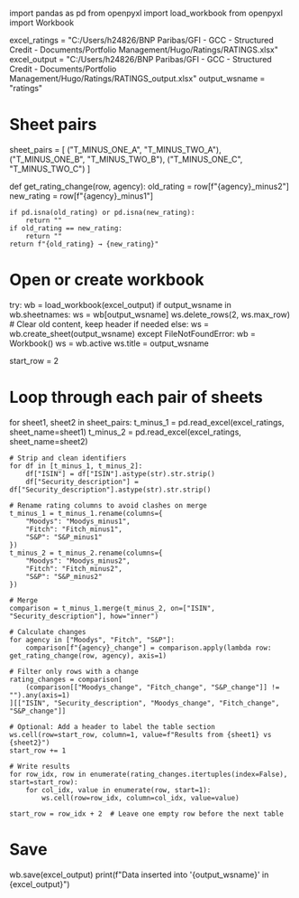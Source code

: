 import pandas as pd
from openpyxl import load_workbook
from openpyxl import Workbook

excel_ratings = "C:/Users/h24826/BNP Paribas/GFI - GCC - Structured Credit - Documents/Portfolio Management/Hugo/Ratings/RATINGS.xlsx"
excel_output = "C:/Users/h24826/BNP Paribas/GFI - GCC - Structured Credit - Documents/Portfolio Management/Hugo/Ratings/RATINGS_output.xlsx"
output_wsname = "ratings"

# Sheet pairs
sheet_pairs = [
    ("T_MINUS_ONE_A", "T_MINUS_TWO_A"),
    ("T_MINUS_ONE_B", "T_MINUS_TWO_B"),
    ("T_MINUS_ONE_C", "T_MINUS_TWO_C")
]

def get_rating_change(row, agency):
    old_rating = row[f"{agency}_minus2"]
    new_rating = row[f"{agency}_minus1"]

    if pd.isna(old_rating) or pd.isna(new_rating):
        return ""
    if old_rating == new_rating:
        return ""
    return f"{old_rating} → {new_rating}"

# Open or create workbook
try:
    wb = load_workbook(excel_output)
    if output_wsname in wb.sheetnames:
        ws = wb[output_wsname]
        ws.delete_rows(2, ws.max_row)  # Clear old content, keep header if needed
    else:
        ws = wb.create_sheet(output_wsname)
except FileNotFoundError:
    wb = Workbook()
    ws = wb.active
    ws.title = output_wsname

start_row = 2

# Loop through each pair of sheets
for sheet1, sheet2 in sheet_pairs:
    t_minus_1 = pd.read_excel(excel_ratings, sheet_name=sheet1)
    t_minus_2 = pd.read_excel(excel_ratings, sheet_name=sheet2)

    # Strip and clean identifiers
    for df in [t_minus_1, t_minus_2]:
        df["ISIN"] = df["ISIN"].astype(str).str.strip()
        df["Security_description"] = df["Security_description"].astype(str).str.strip()

    # Rename rating columns to avoid clashes on merge
    t_minus_1 = t_minus_1.rename(columns={
        "Moodys": "Moodys_minus1",
        "Fitch": "Fitch_minus1",
        "S&P": "S&P_minus1"
    })
    t_minus_2 = t_minus_2.rename(columns={
        "Moodys": "Moodys_minus2",
        "Fitch": "Fitch_minus2",
        "S&P": "S&P_minus2"
    })

    # Merge
    comparison = t_minus_1.merge(t_minus_2, on=["ISIN", "Security_description"], how="inner")

    # Calculate changes
    for agency in ["Moodys", "Fitch", "S&P"]:
        comparison[f"{agency}_change"] = comparison.apply(lambda row: get_rating_change(row, agency), axis=1)

    # Filter only rows with a change
    rating_changes = comparison[
        (comparison[["Moodys_change", "Fitch_change", "S&P_change"]] != "").any(axis=1)
    ][["ISIN", "Security_description", "Moodys_change", "Fitch_change", "S&P_change"]]

    # Optional: Add a header to label the table section
    ws.cell(row=start_row, column=1, value=f"Results from {sheet1} vs {sheet2}")
    start_row += 1

    # Write results
    for row_idx, row in enumerate(rating_changes.itertuples(index=False), start=start_row):
        for col_idx, value in enumerate(row, start=1):
            ws.cell(row=row_idx, column=col_idx, value=value)

    start_row = row_idx + 2  # Leave one empty row before the next table

# Save
wb.save(excel_output)
print(f"Data inserted into '{output_wsname}' in {excel_output}")